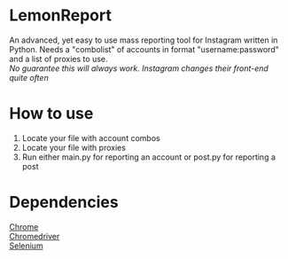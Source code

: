 # LemonReport
An advanced, yet easy to use mass reporting tool for Instagram written in Python. Needs a "combolist" of accounts in format "username:password" and a list of proxies to use.<br>
<i>No guarantee this will always work. Instagram changes their front-end quite often</i>
# How to use
1. Locate your file with account combos
2. Locate your file with proxies
3. Run either main.py for reporting an account or post.py for reporting a post
# Dependencies
<a href="https://www.google.com/chrome/">Chrome</a><br>
<a href="https://chromedriver.chromium.org/">Chromedriver</a><br>
<a href="https://www.selenium.dev/">Selenium</a><br>
